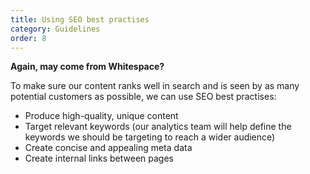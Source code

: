 ```yaml
---
title: Using SEO best practises
category: Guidelines
order: 8
---
```

**Again, may come from Whitespace?**

To make sure our content ranks well in search and is seen by as many potential customers as possible, we can use SEO best practises:
* Produce high-quality, unique content
* Target relevant keywords \(our analytics team will help define the keywords we should be targeting to reach a wider audience\)
* Create concise and appealing meta data
* Create internal links between pages
